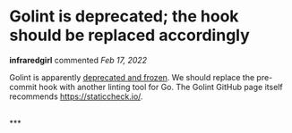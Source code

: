 # Golint is deprecated; the hook should be replaced accordingly

**infraredgirl** commented *Feb 17, 2022*

Golint is apparently [deprecated and frozen](https://github.com/golang/lint). We should replace the pre-commit hook with another linting tool for Go. The Golint GitHub page itself recommends https://staticcheck.io/.

<br />
***


